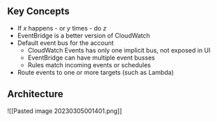 
## Key Concepts

- If *x* happens - or *y* times - do *z*
- EventBridge is a better version of CloudWatch
- Default event bus for the account
	- CloudWatch Events has only one implicit bus, not exposed in UI
	- EventBridge can have multiple event busses
	- Rules match incoming events or schedules
- Route events to one or more targets (such as Lambda)

## Architecture

![[Pasted image 20230305001401.png]]

